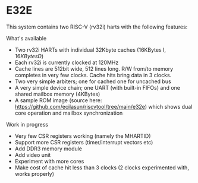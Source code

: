 # E32E

This system contains two RISC-V (rv32i) harts with the following features:

What's available
- Two rv32i HARTs with individual 32Kbyte caches (16KBytes I$, 16KBytes D$)
- Each rv32i is currently clocked at 120MHz
- Cache lines are 512bit wide, 512 lines long. R/W from/to memory completes in very few clocks. Cache hits bring data in 3 clocks.
- Two very simple arbiters; one for cached one for uncached bus
- A very simple device chain; one UART (with built-in FIFOs) and one shared mailbox memory (4KBytes)
- A sample ROM image (source here: https://github.com/ecilasun/riscvtool/tree/main/e32e) which shows dual core operation and mailbox synchronization

Work in progress
- Very few CSR registers working (namely the MHARTID)
- Support more CSR registers (timer/interrupt vectors etc)
- Add DDR3 memory module
- Add video unit
- Experiment with more cores
- Make cost of cache hit less than 3 clocks (2 clocks experimented with, works properly)